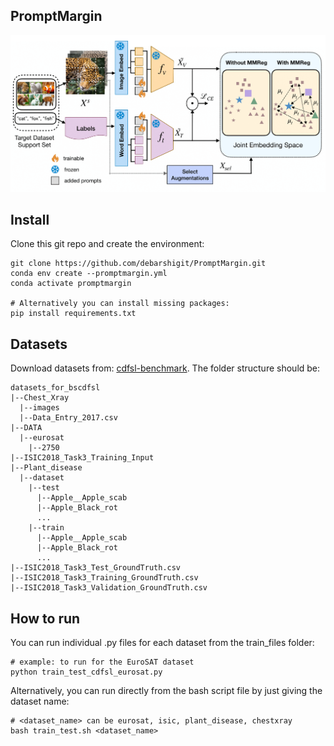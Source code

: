 ## PromptMargin
<img src="figure.png" width="750">

## Install
Clone this git repo and create the environment:
```
git clone https://github.com/debarshigit/PromptMargin.git
conda env create --promptmargin.yml
conda activate promptmargin

# Alternatively you can install missing packages:
pip install requirements.txt
```

## Datasets
Download datasets from: [cdfsl-benchmark](https://github.com/IBM/cdfsl-benchmark?tab=readme-ov-file).
The folder structure should be:
```
datasets_for_bscdfsl
|--Chest_Xray
  |--images
  |--Data_Entry_2017.csv
|--DATA
  |--eurosat
    |--2750
|--ISIC2018_Task3_Training_Input
|--Plant_disease
  |--dataset
    |--test
      |--Apple__Apple_scab
      |--Apple_Black_rot
      ...
    |--train
      |--Apple__Apple_scab
      |--Apple_Black_rot
      ...
|--ISIC2018_Task3_Test_GroundTruth.csv
|--ISIC2018_Task3_Training_GroundTruth.csv
|--ISIC2018_Task3_Validation_GroundTruth.csv
```
## How to run
You can run individual .py files for each dataset from the train_files folder:
```
# example: to run for the EuroSAT dataset
python train_test_cdfsl_eurosat.py
```
Alternatively, you can run directly from the bash script file by just giving the dataset name:
```
# <dataset_name> can be eurosat, isic, plant_disease, chestxray
bash train_test.sh <dataset_name>
```


